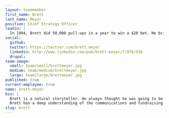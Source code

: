 ```yaml
---
layout: teammember
first_name: Brett
last_name: Meyer
position: Chief Strategy Officer
leadin: |
  In 1994, Brett did 50,000 pull-ups in a year to win a $20 bet. He brings this same level of drive to ThinkShout’s clients. As the leader of our strategy and user experience team, Brett works to keep us ahead of digital trends so we can equip our clients with the content and engagement strategies that will help elevate them above the noise. 
social:
  github:
  twitter: https://twitter.com/brett_meyer
  linkedin: http://www.linkedin.com/pub/brett-meyer/7/976/930
  drupal:
team-image:
  small: team/small/brettmeyer.jpg
  medium: team/medium/brettmeyer.jpg
  large: team/large/brettmeyer.jpg
published: true
current-employee: true
name: brett-meyer
bio: |
  Brett is a natural storyteller. He always thought he was going to be a writer, but he began his career as a dot-com software developer after discovering there is little market for essays about Thomas Pynchon. After years of building applications for the financial industry, he and his wife sold most of their worldly possessions and spent two years in Mali with the Peace Corps, where he trained grassroots organizations in technology and media. Following this experience, Brett served as Communications Director at the Nonprofit Technology Network for six years, helping grow NTEN’s community from a few thousand to over 50,000 engaged participants before joining ThinkShout in 2013.<p>
  Brett has a deep understanding of the communications and fundraising challenges our clients face and is uniquely positioned to help them build comprehensive digital strategies. He's also the only person in the office to have worked at a radio station in West Africa, where he may or may not have produced a rap about the joys of eating beans. You can follow everything he cooks on <a href="https://www.instagram.com/madousamake/">Instagram.</a>
slug: brett
---
```

